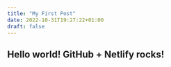 ```yaml
---
title: "My First Post"
date: 2022-10-31T19:27:22+01:00
draft: false
---
```


## Hello world! GitHub + Netlify rocks!
